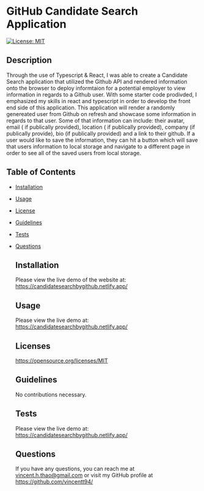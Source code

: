 # GitHub Candidate Search Application
  [![License: MIT](https://img.shields.io/badge/License-MIT-yellow.svg)](https://opensource.org/licenses/MIT)  

  ## Description
  Through the use of Typescript & React, I was able to create a Candidate Search application that utilized the Github API and rendered information onto the browser to deploy informtaion for a potential employer to view information in regards to a Github user.  With some starter code prodivded, I emphasized my skills in react and typescript in order to develop the front end side of this application.  This application will render a randomly genereated user from Github on refresh and showcase some information in regards to that user.  Some of that information can include: their avatar, email ( if publically provided), location ( if publically provided), company (if publically provide), bio (if publically provided) and a link to their github.  If a user would like to save the information, they can hit a button which will save that users information to local storage and navigate to a different page in order to see all of the saved users from local storage.  

## Table of Contents
- [Installation](#installation)
- [Usage](#usage)
- [License](#license)
- [Guidelines](#guidelines)
- [Tests](#tests)
- [Questions](#questions)

  ## Installation
  Please view the live demo of the website at: https://candidatesearchbygithub.netlify.app/

  ## Usage
  Please view the live demo at: https://candidatesearchbygithub.netlify.app/

  ## Licenses
  https://opensource.org/licenses/MIT

  ## Guidelines 
  No contributions necessary.

  ## Tests
  Please view the live demo at: https://candidatesearchbygithub.netlify.app/

  ## Questions
  If you have any questions, you can reach me at vincent.h.thao@gmail.com or visit my GitHub profile at https://github.com/vincentt94/


